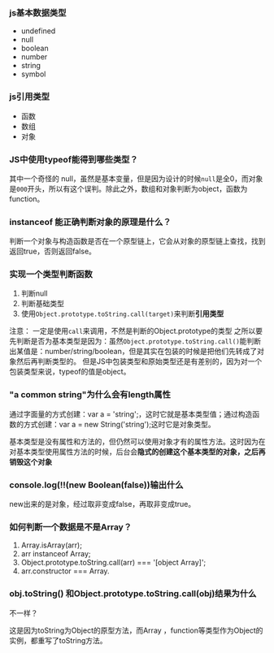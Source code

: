 ### js基本数据类型

- undefined
- null
- boolean
- number
- string
- symbol

### js引用类型

- 函数
- 数组
- 对象

### JS中使用typeof能得到哪些类型？

其中一个奇怪的 null，虽然是基本变量，但是因为设计的时候`null`是全0，而对象是`000`开头，所以有这个误判。除此之外，数组和对象判断为object，函数为function。

### instanceof 能正确判断对象的原理是什么？

判断一个对象与构造函数是否在一个原型链上，它会从对象的原型链上查找，找到返回true，否则返回false。

### 实现一个类型判断函数

1. 判断null
2. 判断基础类型
3. 使用`Object.prototype.toString.call(target)`来判断**引用类型**

注意： 一定是使用`call`来调用，不然是判断的Object.prototype的类型
之所以要先判断是否为基本类型是因为：虽然`Object.prototype.toString.call()`能判断出某值是：number/string/boolean，但是其实在包装的时候是把他们先转成了对象然后再判断类型的。 但是JS中包装类型和原始类型还是有差别的，因为对一个包装类型来说，typeof的值是object。

### "a common string"为什么会有length属性

通过字面量的方式创建：var a = 'string';，这时它就是基本类型值；通过构造函数的方式创建：var a = new String('string');这时它是对象类型。

基本类型是没有属性和方法的，但仍然可以使用对象才有的属性方法。这时因为在对基本类型使用属性方法的时候，后台会**隐式的创建这个基本类型的对象，之后再销毁这个对象**

### console.log(!!(new Boolean(false))输出什么

new出来的是对象，经过取非变成false，再取非变成true。

### 如何判断一个数据是不是Array？

1. Array.isArray(arr);
2. arr instanceof Array;
3. Object.prototype.toString.call(arr) === '[object Array]';
4. arr.constructor === Array.

### obj.toString() 和Object.prototype.toString.call(obj)结果为什么
不一样？

这是因为toString为Object的原型方法，而Array ，function等类型作为Object的实例，都重写了toString方法。